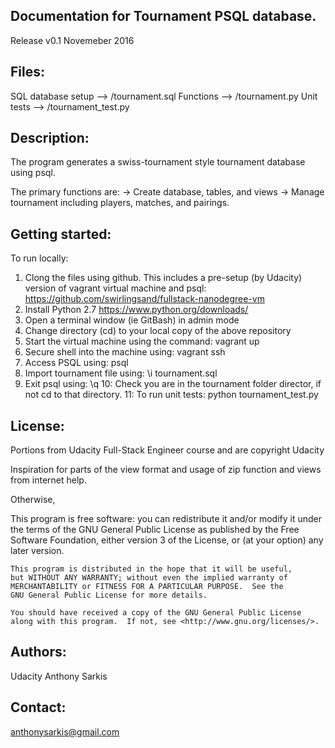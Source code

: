 
Documentation for Tournament PSQL database.
-------------
Release v0.1 Novemeber 2016


Files:
------------------------------------------------------------------------
SQL database setup --> /tournament.sql
Functions --> /tournament.py
Unit tests --> /tournament_test.py


Description:
------------------------------------------------------------------------
The program generates a swiss-tournament style tournament database using
    psql.

The primary functions are:
-> Create database, tables, and views
-> Manage tournament including players, matches, and pairings. 


Getting started:
------------------------------------------------------------------------

To run locally:
1. Clong the files using github. This includes a pre-setup (by Udacity)
    version of vagrant virtual machine and psql:
	https://github.com/swirlingsand/fullstack-nanodegree-vm
2. Install Python 2.7
	https://www.python.org/downloads/
3. Open a terminal window (ie GitBash) in admin mode
4. Change directory (cd) to your local copy of the above repository
5. Start the virtual machine using the command: vagrant up
6. Secure shell into the machine using: vagrant ssh
7. Access PSQL using: psql
8. Import tournament file using: \i tournament.sql
9. Exit psql using: \q
10: Check you are in the tournament folder director, if not cd to that
    directory.
11: To run unit tests: python tournament_test.py


License:
------------------------------------------------------------------------

Portions from Udacity Full-Stack Engineer course and are copyright Udacity

Inspiration for parts of the view format and usage of zip function
    and views from internet help.

Otherwise,

This program is free software: you can redistribute it and/or modify
    it under the terms of the GNU General Public License as published by
    the Free Software Foundation, either version 3 of the License, or
    (at your option) any later version.

    This program is distributed in the hope that it will be useful,
    but WITHOUT ANY WARRANTY; without even the implied warranty of
    MERCHANTABILITY or FITNESS FOR A PARTICULAR PURPOSE.  See the
    GNU General Public License for more details.

    You should have received a copy of the GNU General Public License
    along with this program.  If not, see <http://www.gnu.org/licenses/>.


Authors:
------------------------------------------------------------------------
Udacity
Anthony Sarkis


Contact:
------------------------------------------------------------------------
anthonysarkis@gmail.com


